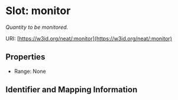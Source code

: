 # Slot: monitor
_Quantity to be monitored._


URI: [https://w3id.org/neat/:monitor](https://w3id.org/neat/:monitor)



<!-- no inheritance hierarchy -->


## Properties

 * Range: None



## Identifier and Mapping Information





